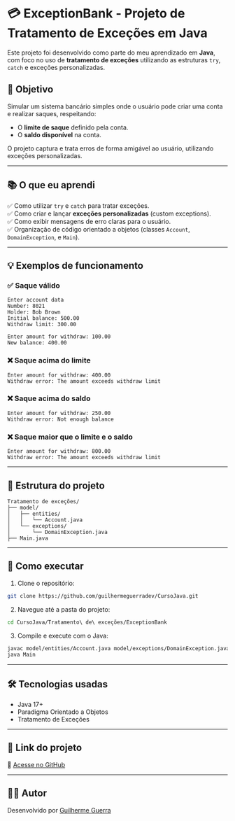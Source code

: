 # 💳 ExceptionBank - Projeto de Tratamento de Exceções em Java

Este projeto foi desenvolvido como parte do meu aprendizado em **Java**, com foco no uso de **tratamento de exceções** utilizando as estruturas `try`, `catch` e exceções personalizadas.

## 📌 Objetivo

Simular um sistema bancário simples onde o usuário pode criar uma conta e realizar saques, respeitando:

- O **limite de saque** definido pela conta.
- O **saldo disponível** na conta.

O projeto captura e trata erros de forma amigável ao usuário, utilizando exceções personalizadas.

---

## 📚 O que eu aprendi

✅ Como utilizar `try` e `catch` para tratar exceções.  
✅ Como criar e lançar **exceções personalizadas** (custom exceptions).  
✅ Como exibir mensagens de erro claras para o usuário.  
✅ Organização de código orientado a objetos (classes `Account`, `DomainException`, e `Main`).

---

## 💡 Exemplos de funcionamento

### ✅ Saque válido
```
Enter account data
Number: 8021
Holder: Bob Brown
Initial balance: 500.00
Withdraw limit: 300.00

Enter amount for withdraw: 100.00
New balance: 400.00
```

### ❌ Saque acima do limite
```
Enter amount for withdraw: 400.00
Withdraw error: The amount exceeds withdraw limit
```

### ❌ Saque acima do saldo
```
Enter amount for withdraw: 250.00
Withdraw error: Not enough balance
```

### ❌ Saque maior que o limite e o saldo
```
Enter amount for withdraw: 800.00
Withdraw error: The amount exceeds withdraw limit
```

---

## 🧠 Estrutura do projeto

```
Tratamento de exceções/
├── model/
│   ├── entities/
│   │   └── Account.java
│   └── exceptions/
│       └── DomainException.java
├── Main.java
```

---

## 🚀 Como executar

1. Clone o repositório:
```bash
git clone https://github.com/guilhermeguerradev/CursoJava.git
```

2. Navegue até a pasta do projeto:
```bash
cd CursoJava/Tratamento\ de\ exceções/ExceptionBank
```

3. Compile e execute com o Java:
```bash
javac model/entities/Account.java model/exceptions/DomainException.java Main.java
java Main
```

---

## 🛠️ Tecnologias usadas

- Java 17+
- Paradigma Orientado a Objetos
- Tratamento de Exceções

---

## 📎 Link do projeto

🔗 [Acesse no GitHub](https://github.com/guilhermeguerradev/CursoJava/tree/main/Tratamento%20de%20exce%C3%A7%C3%B5es/ExceptionBank)

---

## 👨‍💻 Autor

Desenvolvido por [Guilherme Guerra](https://github.com/guilhermeguerradev)